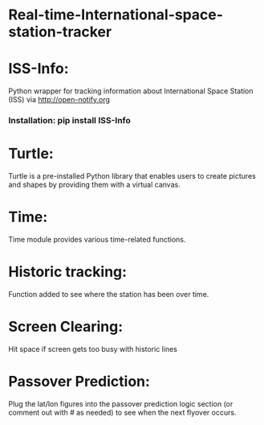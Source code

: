 # Real-time-International-space-station-tracker

# ISS-Info:
 Python wrapper for tracking information about International Space Station (ISS) via http://open-notify.org
### Installation: pip install ISS-Info

# Turtle:
 Turtle is a pre-installed Python library that enables users to create pictures and shapes by providing them with a virtual canvas.

# Time:
 Time module provides various time-related functions.
 
# Historic tracking:
 Function added to see where the station has been over time.

# Screen Clearing:
 Hit space if screen gets too busy with historic lines
 
# Passover Prediction:
 Plug the lat/lon figures into the passover prediction logic section (or comment out with # as needed) to see when the next flyover occurs. 

